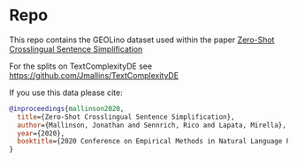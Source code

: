 # Repo

This repo contains the GEOLino dataset used within the paper [Zero-Shot Crosslingual Sentence Simplification](http://link.to.come.later)


For the splits on TextComplexityDE see https://github.com/Jmallins/TextComplexityDE

If you use this data please cite:

```BibTex
@inproceedings{mallinson2020,
  title={Zero-Shot Crosslingual Sentence Simplification},
  author={Mallinson, Jonathan and Sennrich, Rico and Lapata, Mirella},
  year={2020},
  booktitle={2020 Conference on Empirical Methods in Natural Language Processing (EMNLP 2020)}
}
```
